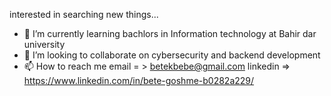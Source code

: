interested in searching new things...
- 🌱 I’m currently learning bachlors in Information technology at Bahir dar university
- 💞️ I’m looking to collaborate on cybersecurity and backend development
- 📫 How to reach me email = > betekbebe@gmail.com  linkedin => https://www.linkedin.com/in/bete-goshme-b0282a229/
<!---
bete7512/bete7512 is a ✨ special ✨ repository because its `README.md` (this file) appears on your GitHub profile.
You can click the Preview link to take a look at your changes.
--->
